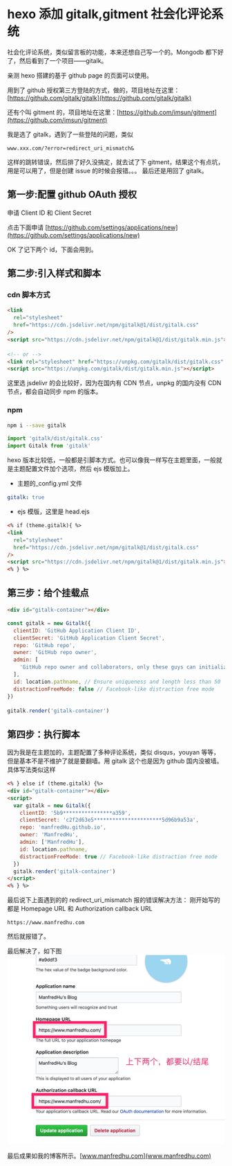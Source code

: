 # hexo 添加 gitalk,gitment 社会化评论系统

社会化评论系统，类似留言板的功能，本来还想自己写一个的。Mongodb 都下好了，然后看到了一个项目——gitalk。

亲测 hexo 搭建的基于 github page 的页面可以使用。

用到了 github 授权第三方登陆的方式，做的，项目地址在这里：[https://github.com/gitalk/gitalk](https://github.com/gitalk/gitalk)

还有个叫 gitment 的，项目地址在这里：[https://github.com/imsun/gitment](https://github.com/imsun/gitment)

我是选了 gitalk，遇到了一些登陆的问题，类似

```
www.xxx.com/?error=redirect_uri_mismatch&
```

这样的跳转错误，然后排了好久没搞定，就去试了下 gitment，结果这个有点坑，用是可以用了，但是创建 issue 的时候会报错。。。
最后还是用回了 gitalk。

## 第一步:配置 github OAuth 授权

申请 Client ID 和 Client Secret

点击下面申请
[https://github.com/settings/applications/new](https://github.com/settings/applications/new)

OK 了记下两个 id，下面会用到。

## 第二步:引入样式和脚本

### cdn 脚本方式

```html
<link
  rel="stylesheet"
  href="https://cdn.jsdelivr.net/npm/gitalk@1/dist/gitalk.css"
/>
<script src="https://cdn.jsdelivr.net/npm/gitalk@1/dist/gitalk.min.js"></script>

<!-- or -->
<link rel="stylesheet" href="https://unpkg.com/gitalk/dist/gitalk.css" />
<script src="https://unpkg.com/gitalk/dist/gitalk.min.js"></script>
```

这里选 jsdelivr 的会比较好，因为在国内有 CDN 节点，unpkg 的国内没有 CDN 节点，都会自动同步 npm 的版本。

### npm

```bash
npm i --save gitalk
```

```js
import 'gitalk/dist/gitalk.css'
import Gitalk from 'gitalk'
```

hexo 版本比较低，一般都是引脚本方式。也可以像我一样写在主题里面，一般就是主题配置文件加个选项，然后 ejs 模版加上。

- 主题的\_config.yml 文件

```yml
gitalk: true
```

- ejs 模版，这里是 head.ejs

```html
<% if (theme.gitalk){ %>
<link
  rel="stylesheet"
  href="https://cdn.jsdelivr.net/npm/gitalk@1/dist/gitalk.css"
/>
<script src="https://cdn.jsdelivr.net/npm/gitalk@1/dist/gitalk.min.js"></script>
<% } %>
```

## 第三步：给个挂载点

```html
<div id="gitalk-container"></div>
```

```js
const gitalk = new Gitalk({
  clientID: 'GitHub Application Client ID',
  clientSecret: 'GitHub Application Client Secret',
  repo: 'GitHub repo',
  owner: 'GitHub repo owner',
  admin: [
    'GitHub repo owner and collaborators, only these guys can initialize github issues'
  ],
  id: location.pathname, // Ensure uniqueness and length less than 50
  distractionFreeMode: false // Facebook-like distraction free mode
})

gitalk.render('gitalk-container')
```

## 第四步：执行脚本

因为我是在主题加的，主题配置了多种评论系统，类似 disqus，youyan 等等，但是基本不是不维护了就是要翻墙。用 gitalk 这个也是因为 github 国内没被墙。具体写法类似这样

```html
<% } else if (theme.gitalk) {%>
<div id="gitalk-container"></div>
<script>
  var gitalk = new Gitalk({
    clientID: '5b9****************a359',
    clientSecret: 'c2f2d63e5**********************5d96b9a53a',
    repo: 'manfredHu.github.io',
    owner: 'ManfredHu',
    admin: ['ManfredHu'],
    id: location.pathname,
    distractionFreeMode: true // Facebook-like distraction free mode
  })
  gitalk.render('gitalk-container')
</script>
<% } %>
```

最后说下上面遇到的的 redirect_uri_mismatch 报的错误解决方法：
刚开始写的都是
Homepage URL 和 Authorization callback URL

```
https://www.manfredhu.com
```

然后就报错了。

最后解决了，如下图
![github OAuth Apps](https://raw.githubusercontent.com/ManfredHu/manfredHu.github.io/master/images/gitalk.jpg)

最后成果如我的博客所示。[www.manfredhu.com](www.manfredhu.com)
